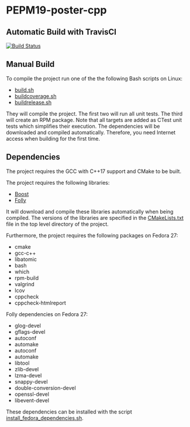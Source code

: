 # PEPM19-poster-cpp

## Automatic Build with TravisCI
[![Build Status](https://travis-ci.org/tdauth/cpp-futures-promises.svg?branch=master)](https://travis-ci.org/tdauth/cpp-futures-promises)

## Manual Build
To compile the project run one of the the following Bash scripts on Linux:
* [build.sh](./build.sh)
* [buildcoverage.sh](./buildcoverage.sh)
* [buildrelease.sh](./buildrelease.sh)

They will compile the project.
The first two will run all unit tests.
The third will create an RPM package.
Note that all targets are added as CTest unit tests which simplifies their execution.
The dependencies will be downloaded and compiled automatically.
Therefore, you need Internet access when building for the first time.

## Dependencies
The project requires the GCC with C++17 support and CMake to be built.

The project requires the following libraries:
* [Boost](http://www.boost.org/)
* [Folly](https://github.com/facebook/folly)

It will download and compile these libraries automatically when being compiled.
The versions of the libraries are specified in the [CMakeLists.txt](./CMakeLists.txt) file in the top level directory of the project.

Furthermore, the project requires the following packages on Fedora 27:
* cmake
* gcc-c++
* libatomic
* bash
* which
* rpm-build
* valgrind
* lcov
* cppcheck
* cppcheck-htmlreport

Folly dependencies on Fedora 27:
* glog-devel
* gflags-devel
* autoconf
* automake
* autoconf
* automake
* libtool
* zlib-devel
* lzma-devel
* snappy-devel
* double-conversion-devel
* openssl-devel
* libevent-devel

These dependencies can be installed with the script [install_fedora_dependencies.sh](./install_fedora_dependencies.sh).